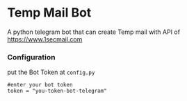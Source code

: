 # Temp Mail Bot
A python telegram bot that can create Temp mail with API of https://www.1secmail.com

### Configuration
put the Bot Token at ```config.py```
```
#enter your bot token
token = "you-token-bot-telegram"
```
